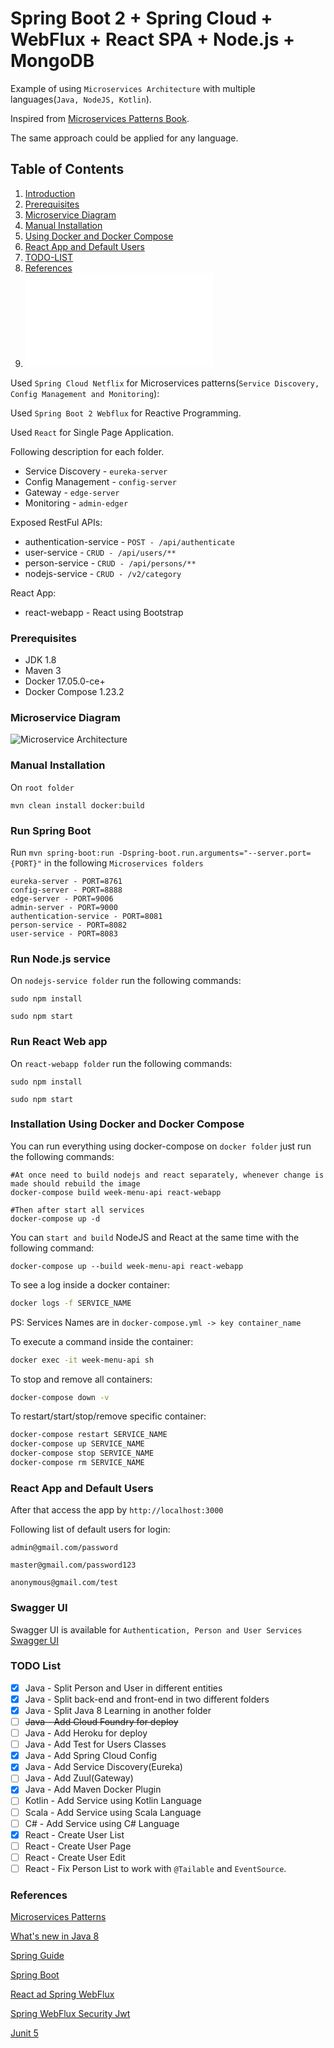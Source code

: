 # Spring Boot 2 + Spring Cloud + WebFlux + React SPA + Node.js + MongoDB

Example of using `Microservices Architecture` with multiple languages(`Java, NodeJS, Kotlin`).

Inspired from [Microservices Patterns Book](https://www.manning.com/books/microservices-patterns).

The same approach could be applied for any language.

## Table of Contents

  1. [Introduction](#introduction)
  2. [Prerequisites](#prerequisites)
  3. [Microservice Diagram](#microservice-diagram)
  4. [Manual Installation](#manual-installation)
  5. [Using Docker and Docker Compose](#installation-using-docker-and-docker-compose)
  6. [React App and Default Users](#react-app-and-default-users)
  6. [TODO-LIST](#todo-list)
  7. [References](#references)
  10. ![Postman Collection](docs/postman_collection.json?raw=true)

Used `Spring Cloud Netflix` for Microservices patterns(`Service Discovery, Config Management and Monitoring`):

Used `Spring Boot 2 Webflux` for Reactive Programming.

Used `React` for Single Page Application.

Following description for each folder.

 * Service Discovery - `eureka-server`
 * Config Management - `config-server`
 * Gateway - `edge-server`
 * Monitoring - `admin-edger`
 
Exposed RestFul APIs:
  * authentication-service - `POST - /api/authenticate`
  * user-service - `CRUD - /api/users/**`
  * person-service - `CRUD - /api/persons/**`
  * nodejs-service - `CRUD - /v2/category`

React App:
 * react-webapp - React using Bootstrap

### Prerequisites
 * JDK 1.8
 * Maven 3
 * Docker 17.05.0-ce+
 * Docker Compose 1.23.2

### Microservice Diagram
 
![Microservice Architecture](Microservice.png?raw=true "Microservice Architecture") 

### Manual Installation

On `root folder`

`mvn clean install docker:build`

### Run Spring Boot

Run `mvn spring-boot:run -Dspring-boot.run.arguments="--server.port={PORT}"` in the following `Microservices folders`

```
eureka-server - PORT=8761
config-server - PORT=8888
edge-server - PORT=9006
admin-server - PORT=9000
authentication-service - PORT=8081
person-service - PORT=8082
user-service - PORT=8083
```

### Run Node.js service

On `nodejs-service folder` run the following commands:

```
sudo npm install

sudo npm start
```

### Run React Web app

On `react-webapp folder` run the following commands:

```
sudo npm install

sudo npm start
```

### Installation Using Docker and Docker Compose

You can run everything using docker-compose on `docker folder` just run the following commands:

```
#At once need to build nodejs and react separately, whenever change is made should rebuild the image
docker-compose build week-menu-api react-webapp

#Then after start all services
docker-compose up -d
```

You can `start and build` NodeJS and React at the same time with the following command:
``` 
docker-compose up --build week-menu-api react-webapp
```

To see a log inside a docker container:

```bash
docker logs -f SERVICE_NAME
```
PS: Services Names are in `docker-compose.yml -> key container_name`

To execute a command inside the container:

```bash
docker exec -it week-menu-api sh
```

To stop and remove all containers:
```bash
docker-compose down -v
```

To restart/start/stop/remove specific container:

```bash
docker-compose restart SERVICE_NAME
docker-compose up SERVICE_NAME
docker-compose stop SERVICE_NAME
docker-compose rm SERVICE_NAME
```

### React App and Default Users

After that access the app by `http://localhost:3000`

Following list of default users for login:

```
admin@gmail.com/password

master@gmail.com/password123

anonymous@gmail.com/test
```

### Swagger UI

Swagger UI is available for `Authentication, Person and User Services`
[Swagger UI](http://localhost:{PORT}/swagger-ui.html)

### TODO List

* [X] Java - Split Person and User in different entities
* [X] Java - Split back-end and front-end in two different folders
* [X] Java - Split Java 8 Learning in another folder
* [ ] ~~Java - Add Cloud Foundry for deploy~~
* [ ] Java - Add Heroku for deploy
* [ ] Java - Add Test for Users Classes
* [X] Java - Add Spring Cloud Config
* [X] Java - Add Service Discovery(Eureka)
* [ ] Java - Add Zuul(Gateway)
* [X] Java - Add Maven Docker Plugin
* [ ] Kotlin - Add Service using Kotlin Language
* [ ] Scala - Add Service using Scala Language
* [ ] C# - Add Service using C# Language
* [X] React - Create User List
* [ ] React - Create User Page
* [ ] React - Create User Edit
* [ ] React - Fix Person List to work with `@Tailable` and `EventSource`.

### References
[Microservices Patterns](https://microservices.io)

[What's new in Java 8](https://leanpub.com/whatsnewinjava8/read)

[Spring Guide](https://spring.io/guides)

[Spring Boot](https://start.spring.io)

[React ad Spring WebFlux](https://developer.okta.com/blog/2018/09/25/spring-webflux-websockets-react)

[Spring WebFlux Security Jwt](https://github.com/raphaelDL/spring-webflux-security-jwt)

[Junit 5](https://medium.com/@GalletVictor/migration-from-junit-4-to-junit-5-d8fe38644abe)
